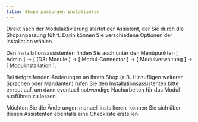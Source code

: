 ```yaml
---
title: Shopanpassungen installieren
---
```


Direkt nach der Modulaktivierung startet der Assistent, der Sie durch die Shopanpassung führt. Darin können Sie verschiedene Optionen der Installation wählen.

Den Installationsassistenten finden Sie auch unter den Menüpunkten [ Admin ] -> [ (D3) Module ] -> [ Modul-Connector ] -> [ Modulverwaltung ] -> [ Modulinstallation ].

Bei tiefgreifenden Änderungen an Ihrem Shop (z.B. Hinzufügen weiterer Sprachen oder Mandanten) rufen Sie den Installationsassistenten bitte erneut auf, um dann eventuell notwendige Nacharbeiten für das Modul ausführen zu lassen.

Möchten Sie die Änderungen manuell installieren, können Sie sich über diesen Assistenten ebenfalls eine Checkliste erstellen.